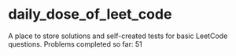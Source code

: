 # daily_dose_of_leet_code

A place to store solutions and self-created tests for basic LeetCode questions. Problems completed so far: 51
